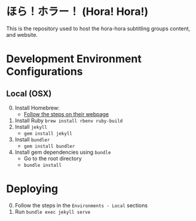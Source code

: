 # ほら！ホラー！ (Hora! Hora!)
This is the repository used to host the hora-hora subtitling groups content, and website.

# Development Environment Configurations
## Local (OSX)
0. Install Homebrew: 
    - [Follow the steps on their webpage](https://brew.sh/)
1. Install Ruby
    `brew install rbenv ruby-build`
2. Install `jekyll`
    - `gem install jekyll`
3. Install `bundler`
    - `gem install bundler`
4. Install gem dependencies using `bundle`
    - Go to the root directory
    - `bundle install`

# Deploying
0. Follow the steps in the `Environments - Local` sections
1. Run `bundle exec jekyll serve`
